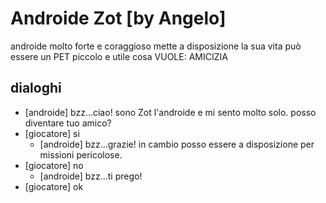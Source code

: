 # Androide Zot [by Angelo]
androide molto forte e coraggioso mette a disposizione la sua vita può essere un PET piccolo e utile cosa
VUOLE: AMICIZIA

## dialoghi
- [androide] bzz...ciao! sono Zot l'androide e mi sento molto solo. posso diventare tuo amico?
- [giocatore] si
    - [androide] bzz...grazie! in cambio posso essere a disposizione per missioni pericolose.
- [giocatore] no
    - [androide] bzz...ti prego!
- [giocatore] ok
